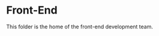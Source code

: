 # Front-End

This folder is the home of the front-end development team.

<!-- The FullStack branch contains the Front-End folder, but at it's base, it is empty. The Front-End team should not work outside of the Front-End folder, and the individual pushes to the FrontEnd branch should not extend out of this directory either. -->

<!-- This most recent push is the start of the remote branch FrontEnd -->
